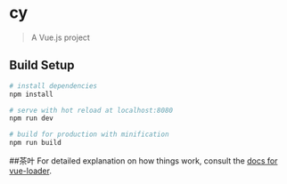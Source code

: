 # cy

> A Vue.js project

## Build Setup

``` bash
# install dependencies
npm install

# serve with hot reload at localhost:8080
npm run dev

# build for production with minification
npm run build
```
##茶叶
For detailed explanation on how things work, consult the [docs for vue-loader](http://vuejs.github.io/vue-loader).
